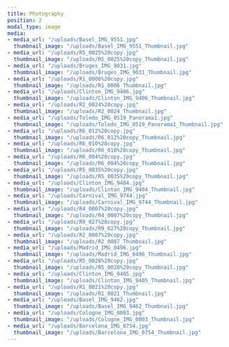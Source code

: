 ```yaml
---
title: Photography
position: 2
modal_type: image
media:
- media_url: "/uploads/Basel_IMG_9551.jpg"
  thumbnail_image: "/uploads/Basel_IMG_9551_Thumbnail.jpg"
- media_url: "/uploads/R5_0025%20copy.jpg"
  thumbnail_image: "/uploads/R5_0025%20copy_Thumbnail.jpg"
- media_url: "/uploads/Bruges_IMG_9031.jpg"
  thumbnail_image: "/uploads/Bruges_IMG_9031_Thumbnail.jpg"
- media_url: "/uploads/R1_0006%20copy.jpg"
  thumbnail_image: "/uploads/R1_0006_Thumbnail.jpg"
- media_url: "/uploads/Clinton_IMG_9406.jpg"
  thumbnail_image: "/uploads/Clinton_IMG_9406_Thumbnail.jpg"
- media_url: "/uploads/R2_0024%20copy.jpg"
  thumbnail_image: "/uploads/R2_0024_Thumbnail.jpg"
- media_url: "/uploads/Toledo_IMG_0519_Panorama1.jpg"
  thumbnail_image: "/uploads/Toledo_IMG_0519_Panorama1_Thumbnail.jpg"
- media_url: "/uploads/R6_012%20copy.jpg"
  thumbnail_image: "/uploads/R6_012%20copy_Thumbnail.jpg"
- media_url: "/uploads/R6_010%20copy.jpg"
  thumbnail_image: "/uploads/R6_010%20copy_Thumbnail.jpg"
- media_url: "/uploads/R6_004%20copy.jpg"
  thumbnail_image: "/uploads/R6_004%20copy_Thumbnail.jpg"
- media_url: "/uploads/R5_0035%20copy.jpg"
  thumbnail_image: "/uploads/R5_0035%20copy_Thumbnail.jpg"
- media_url: "/uploads/Clinton_IMG_9404.jpg"
  thumbnail_image: "/uploads/Clinton_IMG_9404_Thumbnail.jpg"
- media_url: "/uploads/Carnival_IMG_9744.jpg"
  thumbnail_image: "/uploads/Carnival_IMG_9744_Thumbnail.jpg"
- media_url: "/uploads/R4_0007%20copy.jpg"
  thumbnail_image: "/uploads/R4_0007%20copy_Thumbnail.jpg"
- media_url: "/uploads/R9_027%20copy.jpg"
  thumbnail_image: "/uploads/R9_027%20copy_Thumbnail.jpg"
- media_url: "/uploads/R2_0007%20copy.jpg"
  thumbnail_image: "/uploads/R2_0007_Thumbnail.jpg"
- media_url: "/uploads/Madrid_IMG_0496.jpg"
  thumbnail_image: "/uploads/Madrid_IMG_0496_Thumbnail.jpg"
- media_url: "/uploads/R5_0028%20copy.jpg"
  thumbnail_image: "/uploads/R5_0028%20copy_Thumbnail.jpg"
- media_url: "/uploads/Clinton_IMG_9405.jpg"
  thumbnail_image: "/uploads/Clinton_IMG_9405_Thumbnail.jpg"
- media_url: "/uploads/R1_0021%20copy.jpg"
  thumbnail_image: "/uploads/R1_0021_Thumbnail.jpg"
- media_url: "/uploads/Basel_IMG_9462.jpg"
  thumbnail_image: "/uploads/Basel_IMG_9462_Thumbnail.jpg"
- media_url: "/uploads/Cologne_IMG_0003.jpg"
  thumbnail_image: "/uploads/Cologne_IMG_0003_Thumbnail.jpg"
- media_url: "/uploads/Barcelona_IMG_0754.jpg"
  thumbnail_image: "/uploads/Barcelona_IMG_0754_Thumbnail.jpg"
---
```



